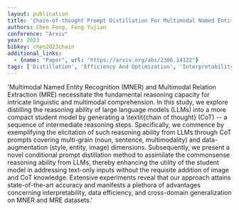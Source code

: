 ```yaml
---
layout: publication
title: 'Chain-of-thought Prompt Distillation For Multimodal Named Entity Recognition And Multimodal Relation Extraction'
authors: Chen Feng, Feng Yujian
conference: "Arxiv"
year: 2023
bibkey: chen2023chain
additional_links:
  - {name: "Paper", url: "https://arxiv.org/abs/2306.14122"}
tags: ['Distillation', 'Efficiency And Optimization', 'Interpretability And Explainability', 'Multimodal Models', 'Prompting']
---
```

'Multimodal Named Entity Recognition (MNER) and Multimodal Relation Extraction (MRE) necessitate the fundamental reasoning capacity for intricate linguistic and multimodal comprehension. In this study, we explore distilling the reasoning ability of large language models (LLMs) into a more compact student model by generating a \textit\{chain of thought\} (CoT) -- a sequence of intermediate reasoning steps. Specifically, we commence by exemplifying the elicitation of such reasoning ability from LLMs through CoT prompts covering multi-grain (noun, sentence, multimodality) and data-augmentation (style, entity, image) dimensions. Subsequently, we present a novel conditional prompt distillation method to assimilate the commonsense reasoning ability from LLMs, thereby enhancing the utility of the student model in addressing text-only inputs without the requisite addition of image and CoT knowledge. Extensive experiments reveal that our approach attains state-of-the-art accuracy and manifests a plethora of advantages concerning interpretability, data efficiency, and cross-domain generalization on MNER and MRE datasets.'
